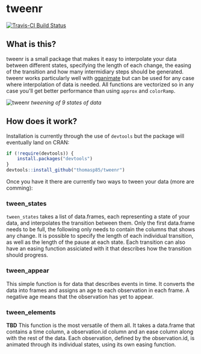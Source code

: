 # tweenr

[![Travis-CI Build Status](https://travis-ci.org/thomasp85/tweenr.svg?branch=master)](https://travis-ci.org/thomasp85/tweenr)

## What is this?
tweenr is a small package that makes it easy to interpolate your data between
different states, specifying the length of each change, the easing of the
transition and how many intermidiary steps should be generated. tweenr works
particularly well with [gganimate](https://github.com/dgrtwo/gganimate) but can
be used for any case where interpolation of data is needed. All functions are
vectorized so in any case you'll get better performance than using `approx` and 
`colorRamp`.

![tweenr](https://dl.dropboxusercontent.com/u/2323585/tweenr/showreel.gif)
*tweening of 9 states of data*

## How does it work?
Installation is currently through the use of `devtools` but the package will
eventually land on CRAN:

```r
if (!require(devtools)) {
    install.packages("devtools")
}
devtools::install_github("thomasp85/tweenr")
```

Once you have it there are currently two ways to tween your data (more are
comming):

### tween_states
`tween_states` takes a list of data.frames, each representing a state of your
data, and interpolates the transition between them. Only the first data.frame
needs to be full, the following only needs to contain the columns that shows any
change. It is possible to specify the length of each individual transition, as
well as the length of the pause at each state. Each transition can also have an 
easing function assiciated with it that describes how the transition should 
progress.

### tween_appear
This simple function is for data that describes events in time. It converts the
data into frames and assigns an age to each observation in each frame. A 
negative age means that the observation has yet to appear.

### tween_elements
**TBD** This function is the most versatile of them all. It takes a data.frame
that contains a time column, a observation.id column and an ease column along
with the rest of the data. Each observation, defined by the observation.id, is
animated through its individual states, using its own easing function.
